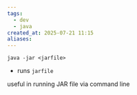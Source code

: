 ```yaml
---
tags:
  - dev
  - java
created_at: 2025-07-21 11:15
aliases:
---
```

```
java -jar <jarfile>
```
- runs `jarfile`

useful in running JAR file via command line